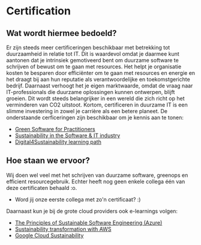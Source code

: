 # Certification

## Wat wordt hiermee bedoeld?
Er zijn steeds meer certificeringen beschikbaar met betrekking tot duurzaamheid in relatie tot IT. Dit is waardevol omdat je daarmee kunt aantonen dat je intrinsiek gemotiveerd bent om duurzame software te schrijven of bewust om te gaan met resources. Het helpt je organisatie kosten te besparen door efficiënter om te gaan met resources en energie en het draagt bij aan hun reputatie als verantwoordelijke en toekomstgerichte bedrijf. Daarnaast verhoogt het je eigen marktwaarde, omdat de vraag naar IT-professionals die duurzame oplossingen kunnen ontwerpen, blijft groeien. Dit wordt steeds belangrijker in een wereld die zich richt op het verminderen van CO2 uitstoot. Kortom, certificeren in duurzame IT is een slimme investering in zowel je carrière als een betere planeet. De onderstaande cerficeringen zijn beschikbaar om je kennis aan te tonen:

- <a href="https://training.linuxfoundation.org/training/green-software-for-practitioners-lfc131/" target="_blank">Green Software for Practitioners</a>
- <a href="https://plana.earth/sustainability-programmes/software-it" target="_blank">Sustainability in the Software & IT industry</a>
- <a href="https://www.unssc.org/courses/digital4sustainability-learning-path" target="_blank">Digital4Sustainability learning path</a>

## Hoe staan we ervoor?
Wij doen wel veel met het schrijven van duurzame software, greenops en efficient resourcegebruik. Echter heeft nog geen enkele collega één van deze certificaten behaald :o.

- Word jij onze eerste collega met zo'n certificaat? :)

Daarnaast kun je bij de grote cloud providers ook e-learnings volgen:

- <a href="https://learn.microsoft.com/en-us/training/modules/sustainable-software-engineering-overview/" target="_blank">The Principles of Sustainable Software Engineering (Azure)</a>
- <a href="https://explore.skillbuilder.aws/learn/course/external/view/elearning/15981/sustainability-transformation-with-aws?trk=f5740d24-133a-44e7-bdca-e6669e296419&sc_channel=el" target="_blank">Sustainability transformation with AWS</a>
- <a href="https://cloud.google.com/architecture/framework/system-design/sustainability" target="_blank">Google Cloud Sustainability</a>